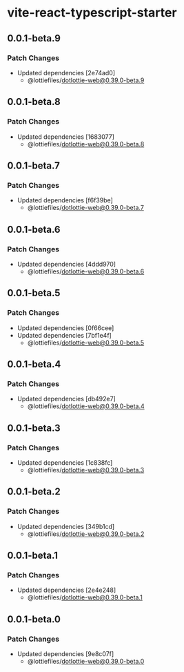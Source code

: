 # vite-react-typescript-starter

## 0.0.1-beta.9

### Patch Changes

- Updated dependencies [2e74ad0]
  - @lottiefiles/dotlottie-web@0.39.0-beta.9

## 0.0.1-beta.8

### Patch Changes

- Updated dependencies [1683077]
  - @lottiefiles/dotlottie-web@0.39.0-beta.8

## 0.0.1-beta.7

### Patch Changes

- Updated dependencies [f6f39be]
  - @lottiefiles/dotlottie-web@0.39.0-beta.7

## 0.0.1-beta.6

### Patch Changes

- Updated dependencies [4ddd970]
  - @lottiefiles/dotlottie-web@0.39.0-beta.6

## 0.0.1-beta.5

### Patch Changes

- Updated dependencies [0f66cee]
- Updated dependencies [7bf1e4f]
  - @lottiefiles/dotlottie-web@0.39.0-beta.5

## 0.0.1-beta.4

### Patch Changes

- Updated dependencies [db492e7]
  - @lottiefiles/dotlottie-web@0.39.0-beta.4

## 0.0.1-beta.3

### Patch Changes

- Updated dependencies [1c838fc]
  - @lottiefiles/dotlottie-web@0.39.0-beta.3

## 0.0.1-beta.2

### Patch Changes

- Updated dependencies [349b1cd]
  - @lottiefiles/dotlottie-web@0.39.0-beta.2

## 0.0.1-beta.1

### Patch Changes

- Updated dependencies [2e4e248]
  - @lottiefiles/dotlottie-web@0.39.0-beta.1

## 0.0.1-beta.0

### Patch Changes

- Updated dependencies [9e8c07f]
  - @lottiefiles/dotlottie-web@0.39.0-beta.0
